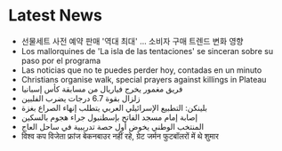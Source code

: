 # Latest News
-  선물세트 사전 예약 판매 '역대 최대' ... 소비자 구매 트렌드 변화 영향
-  Los mallorquines de 'La isla de las tentaciones' se sinceran sobre su paso por el programa
-  Las noticias que no te puedes perder hoy, contadas en un minuto
-  Christians organise walk, special prayers against killings in Plateau
-  فريق مغمور يخرج فياريال من مسابقة كأس إسبانيا
-  زلزال بقوة 6.7 درجات يضرب الفلبين
-  بلينكن: التطبيع الإسرائيلي العربي يتطلب إنهاء الصراع بغزة
-  إصابة إمام مسجد الفاتح بإسطنبول جراء هجوم بالسكين
-  المنتخب الوطني يخوض أول حصة تدريبية في ساحل العاج
-  विश्व कप विजेता फ्रांज बेकनबाउर नहीं रहे, ग्रेट जर्मन फुटबॉलरों में थे शुमार
